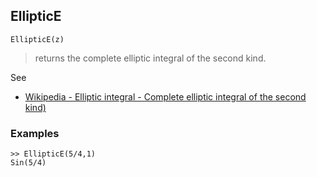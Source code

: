 ## EllipticE

```
EllipticE(z)
```

> returns the complete elliptic integral of the second kind. 
   

See
* [Wikipedia - Elliptic integral - Complete elliptic integral of the second kind)](https://en.wikipedia.org/wiki/Elliptic_integral#Complete_elliptic_integral_of_the_second_kind)

### Examples

```
>> EllipticE(5/4,1)
Sin(5/4) 
```

